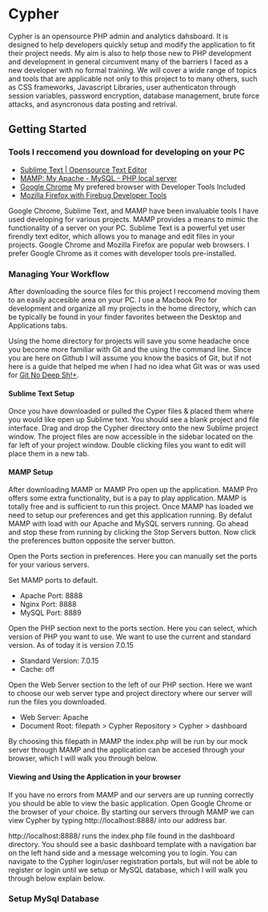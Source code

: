 # Cypher
Cypher is an opensource PHP admin and analytics dahsboard. It is designed to help developers quickly setup and modify the application to fit their project needs. My aim is also to help those new to PHP development and development in general circumvent many of the barriers I faced as a new developer with no formal training. We will cover a wide range of topics and tools that are applicable not only to this project to to many others, such as CSS frameworks, Javascript Libraries, user authenticaton through session variables, password encryption, database management, brute force attacks, and asyncronous data posting and retrival. 

## Getting Started 

### Tools I reccomend you download for developing on your PC

* [Sublime Text | Opensource Text Editor](https://www.sublimetext.com/3)
* [MAMP: My Apache - MySQL - PHP local server](https://www.mamp.info/en/downloads/)
* [Google Chrome](https://www.google.com/chrome/browser/desktop/) My prefered browser with Developer Tools Included
* [Mozilla Firefox with Firebug Developer Tools](http://getfirebug.com/)

Google Chrome, Sublime Text, and MAMP have been invaluable tools I have used developing for various projects. MAMP provides a means to mimic the functionality of a server on your PC. Sublime Text is a powerful yet user firendly text editor, which allows you to manage and edit files in your projects. Google Chrome and Mozilla Firefox are popular web browsers. I prefer Google Chrome as it comes with developer tools pre-installed. 

### Managing Your Workflow

After downloading the source files for this project I reccomend moving them to an easily accesible area on your PC. I use a Macbook Pro for development and organize all my projects in the home directory, which can be typically be found in your finder favorites between the Desktop and Applications tabs. 

Using the home directory for projects will save you some headache once you become more familiar with Git and the using the command line. Since you are here on Github I will assume you know the basics of Git, but if not here is a guide that helped me when I had no idea what Git was or was used for [Git No Deep Sh!+](http://rogerdudler.github.io/git-guide/).

#### Sublime Text Setup

Once you have downloaded or pulled the Cyper files & placed them where you would like open up Sublime text. You should see a blank project and file interface. Drag and drop the Cypher directory onto the new Sublime project window. The project files are now accessible in the sidebar located on the far left of your project window. Double clicking files you want to edit will place them in a new tab. 

#### MAMP Setup
After downloading MAMP or MAMP Pro open up the application. MAMP Pro offers some extra functionality, but is a pay to play application. MAMP is totally free and is sufficient to run this project. Once MAMP has loaded we need to setup our preferences and get this application running. By defalut MAMP with load with our Apache and MySQL servers running. Go ahead and stop these from running by clicking the Stop Servers button. Now click the preferences button opposite the server button. 

Open the Ports section in preferences. Here you can manually set the ports for your various servers. 

Set MAMP ports to default.

* Apache Port: 8888
* Nginx Port: 8888
* MySQL Port: 8889

Open the PHP section next to the ports section. Here you can select, which version of PHP you want to use. We want to use the current and standard version. As of today it is version 7.0.15

* Standard Version: 7.0.15
* Cache: off

Open the Web Server section to the left of our PHP section. Here we want to choose our web server type and project directory where our server will run the files you downloaded. 

* Web Server: Apache
* Document Root: filepath > Cypher Repository > Cypher > dashboard

By choosing this filepath in MAMP the index.php will be run by our mock server through MAMP and the application can be accesed through your browser, which I will walk you through below. 

#### Viewing and Using the Application in your browser
If you have no errors from MAMP and our servers are up running correctly you should be able to view the basic application. Open Google Chrome or the browser of your choice. By starting our servers through MAMP we can view Cypher by typing http://localhost:8888/ into our address bar. 

http://localhost:8888/ runs the index.php file found in the dashboard directory. You should see a basic dashboard template with a navigation bar on the left hand side and a message welcoming you to login. You can navigate to the Cypher login/user registration portals, but will not be able to register or login until we setup or MySQL database, which I will walk you through below explain below. 

### Setup MySql Database













